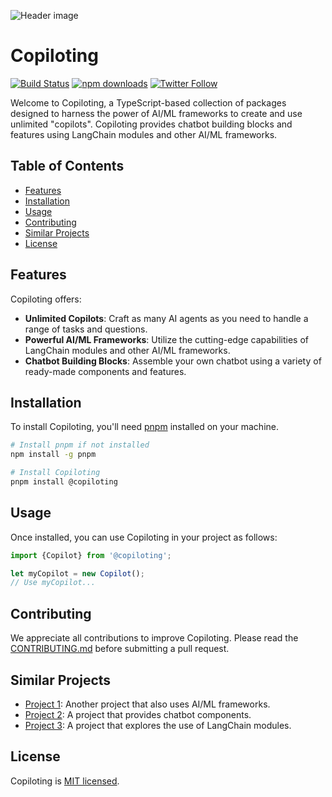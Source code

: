 ![Header image](https://images.unsplash.com/photo-1519389950473-47ba0277781c?ixlib=rb-1.2.1&ixid=MnwxMjA3fDB8MHxwaG90by1wYWdlfHx8fGVufDB8fHx8&auto=format&fit=crop&w=1170&q=80)

# Copiloting

[![Build Status](https://badges.github.com/github/marcusrbrown/copiloting/build-status.svg)](https://github.com/marcusrbrown/copiloting/actions)
[![npm downloads](https://img.shields.io/npm/dt/@copiloting.svg?style=flat-square)](https://npmjs.com/package/@copiloting)
[![Twitter Follow](https://img.shields.io/twitter/follow/username.svg?style=social)](https://twitter.com/username)

Welcome to Copiloting, a TypeScript-based collection of packages designed to harness the power of AI/ML frameworks to create and use unlimited "copilots". Copiloting provides chatbot building blocks and features using LangChain modules and other AI/ML frameworks.

## Table of Contents

- [Features](#features)
- [Installation](#installation)
- [Usage](#usage)
- [Contributing](#contributing)
- [Similar Projects](#similar-projects)
- [License](#license)

## Features

Copiloting offers:

- **Unlimited Copilots**: Craft as many AI agents as you need to handle a range of tasks and questions.
- **Powerful AI/ML Frameworks**: Utilize the cutting-edge capabilities of LangChain modules and other AI/ML frameworks.
- **Chatbot Building Blocks**: Assemble your own chatbot using a variety of ready-made components and features.

## Installation

To install Copiloting, you'll need [pnpm](https://pnpm.io/) installed on your machine.

```bash
# Install pnpm if not installed
npm install -g pnpm

# Install Copiloting
pnpm install @copiloting
```

## Usage

Once installed, you can use Copiloting in your project as follows:

```typescript
import {Copilot} from '@copiloting';

let myCopilot = new Copilot();
// Use myCopilot...
```

## Contributing

We appreciate all contributions to improve Copiloting. Please read the [CONTRIBUTING.md](./CONTRIBUTING.md) before submitting a pull request.

## Similar Projects

- [Project 1](#): Another project that also uses AI/ML frameworks.
- [Project 2](#): A project that provides chatbot components.
- [Project 3](#): A project that explores the use of LangChain modules.

## License

Copiloting is [MIT licensed](./LICENSE).
